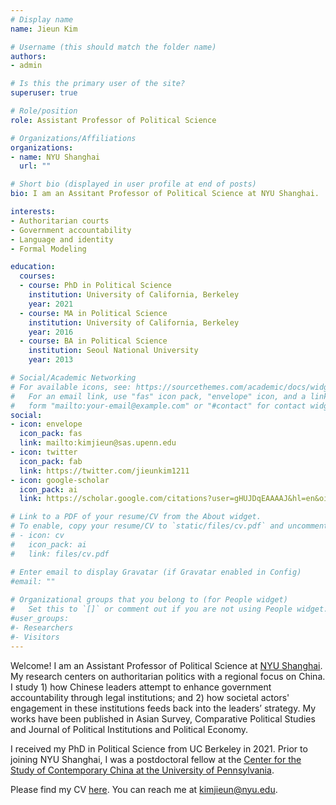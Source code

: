 ```yaml
---
# Display name
name: Jieun Kim

# Username (this should match the folder name)
authors:
- admin

# Is this the primary user of the site?
superuser: true

# Role/position
role: Assistant Professor of Political Science

# Organizations/Affiliations
organizations:
- name: NYU Shanghai
  url: ""

# Short bio (displayed in user profile at end of posts)
bio: I am an Assitant Professor of Political Science at NYU Shanghai.

interests:
- Authoritarian courts 
- Government accountability
- Language and identity
- Formal Modeling

education:
  courses:
  - course: PhD in Political Science
    institution: University of California, Berkeley
    year: 2021
  - course: MA in Political Science
    institution: University of California, Berkeley
    year: 2016
  - course: BA in Political Science
    institution: Seoul National University
    year: 2013

# Social/Academic Networking
# For available icons, see: https://sourcethemes.com/academic/docs/widgets/#icons
#   For an email link, use "fas" icon pack, "envelope" icon, and a link in the
#   form "mailto:your-email@example.com" or "#contact" for contact widget.
social:
- icon: envelope
  icon_pack: fas
  link: mailto:kimjieun@sas.upenn.edu
- icon: twitter
  icon_pack: fab
  link: https://twitter.com/jieunkim1211
- icon: google-scholar
  icon_pack: ai
  link: https://scholar.google.com/citations?user=gHUJDqEAAAAJ&hl=en&oi=sra

# Link to a PDF of your resume/CV from the About widget.
# To enable, copy your resume/CV to `static/files/cv.pdf` and uncomment the lines below.  
# - icon: cv
#   icon_pack: ai
#   link: files/cv.pdf

# Enter email to display Gravatar (if Gravatar enabled in Config)
#email: ""
  
# Organizational groups that you belong to (for People widget)
#   Set this to `[]` or comment out if you are not using People widget.  
#user_groups:
#- Researchers
#- Visitors
---
```


Welcome! I am an Assistant Professor of Political Science at [NYU Shanghai](https://shanghai.nyu.edu). My research centers on authoritarian politics with a regional focus on China. I study 1) how Chinese leaders attempt to enhance government accountability through legal institutions; and 2) how societal actors' engagement in these institutions feeds back into the leaders’ strategy. My works have been published in Asian Survey, Comparative Political Studies and Journal of Political Institutions and Political Economy.

I received my PhD in Political Science from UC Berkeley in 2021. Prior to joining NYU Shanghai, I was a postdoctoral fellow at the [Center for the Study of Contemporary China at the University of Pennsylvania](https://cscc.sas.upenn.edu).

Please find my CV [here](https://www.dropbox.com/scl/fi/hzlbtm93d1is7fo65sh35/Kim.Jieun_CV.pdf?rlkey=q0yj68dze58498p9nw4s7d1yv&st=uvkkcxef&dl=0). You can reach me at kimjieun@nyu.edu.
